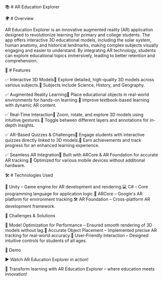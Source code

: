 📚 # AR Education Explorer

🌍 # Overview

AR Education Explorer is an innovative augmented reality (AR) application designed to revolutionize learning for primary and college students. The app offers interactive 3D educational models, including the solar system, human anatomy, and historical landmarks, making complex subjects visually engaging and easier to understand. By integrating AR technology, students can explore educational topics immersively, leading to better retention and comprehension.

🎨 # Features

✅ Interactive 3D Models🔹 Explore detailed, high-quality 3D models across various subjects.🔹 Subjects include Science, History, and Geography.

✅ Augmented Reality Learning🔹 Place educational objects in real-world environments for hands-on learning.🔹 Improve textbook-based learning with dynamic AR content.

✅ Real-Time Interaction🔹 Zoom, rotate, and explore 3D models using intuitive gestures.🔹 Toggle between different layers and annotations for in-depth insights.

✅ AR-Based Quizzes & Challenges🔹 Engage students with interactive quizzes directly linked to 3D models.🔹 Earn achievements and track progress for an enhanced learning experience.

✅ Seamless AR Integration🔹 Built with ARCore & AR Foundation for accurate AR tracking.🔹 Optimized for various mobile devices without additional hardware.

🛠 # Technologies Used

🚀 Unity – Game engine for AR development and rendering.💻 C# – Core programming language for application logic.📌 ARCore – Google's AR platform for environment tracking.🛠 AR Foundation – Cross-platform AR development framework.

🚀 Challenges & Solutions

🔹 Model Optimization for Performance – Ensured smooth rendering of 3D models without lag.🔹 Accurate Object Placement – Implemented precise AR tracking for real-world accuracy.🔹 User-Friendly Interaction – Designed intuitive controls for students of all ages.

🎥 Demo

▶️ Watch AR Education Explorer in action!

🌟 Transform learning with AR Education Explorer – where education meets innovation!
